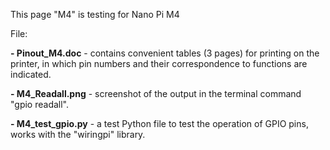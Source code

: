 This page "M4" is testing for Nano Pi M4

 File:

**- Pinout_M4.doc** - contains convenient tables (3 pages) for printing on the printer, 
                  in which pin numbers and their correspondence to functions are indicated.
                  
**- M4_Readall.png** - screenshot of the output in the terminal command "gpio readall".

**- M4_test_gpio.py** - a test Python file to test the operation of GPIO pins, 
                    works with the "wiringpi" library.
